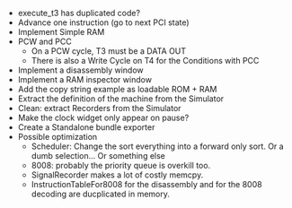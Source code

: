 * execute_t3 has duplicated code?
* Advance one instruction (go to next PCI state)
* Implement Simple RAM
* PCW and PCC
    * On a PCW cycle, T3 must be a DATA OUT
    * There is also a Write Cycle on T4 for the Conditions with PCC 
* Implement a disassembly window
* Implement a RAM inspector window
* Add the copy string example as loadable ROM + RAM
* Extract the definition of the machine from the Simulator
* Clean: extract Recorders from the Simulator
* Make the clock widget only appear on pause?
* Create a Standalone bundle exporter
* Possible optimization  
  * Scheduler: Change the sort everything into a forward only sort. Or a dumb selection... Or something else
  * 8008: probably the priority queue is overkill too.
  * SignalRecorder makes a lot of costly memcpy.
  * InstructionTableFor8008 for the disassembly and for the 8008 decoding are ducplicated in memory.
  